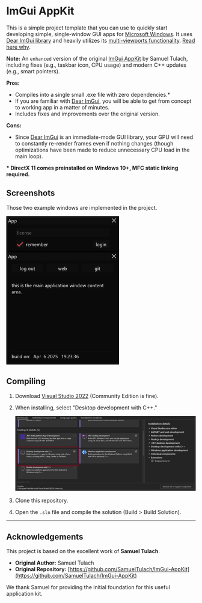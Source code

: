 # ImGui AppKit

This is a simple project template that you can use to quickly start developing simple, single-window GUI apps for [Microsoft Windows](https://www.microsoft.com/en-us/windows). It uses [Dear ImGui library](https://github.com/ocornut/imgui) and heavily utilizes its [multi-viewports functionality](https://github.com/ocornut/imgui/wiki/Multi-Viewports). [Read here why](https://tulach.cc/writing-gui-apps-for-windows-is-painful/).

**Note:** An `enhanced` version of the original [ImGui AppKit](https://github.com/SamuelTulach/ImGui-AppKit) by Samuel Tulach, including fixes (e.g., taskbar icon, CPU usage) and modern C++ updates (e.g., smart pointers).

**Pros:**

* Compiles into a single small .exe file with zero dependencies.*
* If you are familiar with [Dear ImGui](https://github.com/ocornut/imgui), you will be able to get from concept to working app in a matter of minutes.
* Includes fixes and improvements over the original version.

**Cons:**

* Since [Dear ImGui](https://github.com/ocornut/imgui) is an immediate-mode GUI library, your GPU will need to constantly re-render frames even if nothing changes (though optimizations have been made to reduce unnecessary CPU load in the main loop).

**\* DirectX 11 comes preinstalled on Windows 10+, MFC static linking required.**

## Screenshots

Those two example windows are implemented in the project.

![screenshot](assets/screenshot.png)


## Compiling

1.  Download [Visual Studio 2022](https://visualstudio.microsoft.com/vs/) (Community Edition is fine).
2.  When installing, select "Desktop development with C++."

    ![screenshot](assets/vs-desktop-cpp.png)
3.  Clone this repository.
4.  Open the `.sln` file and compile the solution (Build > Build Solution).

---

## Acknowledgements

This project is based on the excellent work of **Samuel Tulach**.

* **Original Author:** Samuel Tulach
* **Original Repository:** [https://github.com/SamuelTulach/ImGui-AppKit](https://github.com/SamuelTulach/ImGui-AppKit)

We thank Samuel for providing the initial foundation for this useful application kit.
